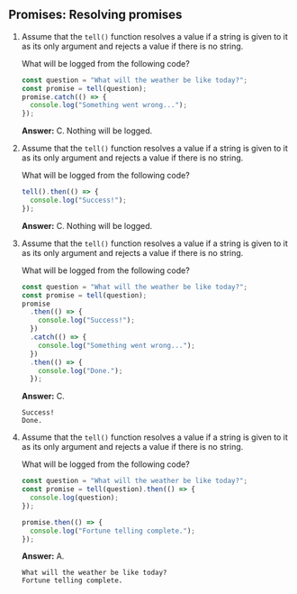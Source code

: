 ## Promises: Resolving promises

1. Assume that the `tell()` function resolves a value if a string is given to it as its only argument and rejects a value if there is no string.

    What will be logged from the following code?

    ```javascript
    const question = "What will the weather be like today?";
    const promise = tell(question);
    promise.catch(() => {
      console.log("Something went wrong...");
    });
    ```

    **Answer:** C. Nothing will be logged.

2. Assume that the `tell()` function resolves a value if a string is given to it as its only argument and rejects a value if there is no string.

    What will be logged from the following code?

    ```javascript
    tell().then(() => {
      console.log("Success!");
    });
    ```

    **Answer:** C. Nothing will be logged.

3. Assume that the `tell()` function resolves a value if a string is given to it as its only argument and rejects a value if there is no string.

    What will be logged from the following code?

    ```javascript
    const question = "What will the weather be like today?";
    const promise = tell(question);
    promise
      .then(() => {
        console.log("Success!");
      })
      .catch(() => {
        console.log("Something went wrong...");
      })
      .then(() => {
        console.log("Done.");
      });
    ```

    **Answer:** C.

    ```
    Success!
    Done.
    ```

4. Assume that the `tell()` function resolves a value if a string is given to it as its only argument and rejects a value if there is no string.

    What will be logged from the following code?

    ```javascript
    const question = "What will the weather be like today?";
    const promise = tell(question).then(() => {
      console.log(question);
    });

    promise.then(() => {
      console.log("Fortune telling complete.");
    });
    ```

    **Answer:** A.

    ```
    What will the weather be like today?
    Fortune telling complete.
    ```
